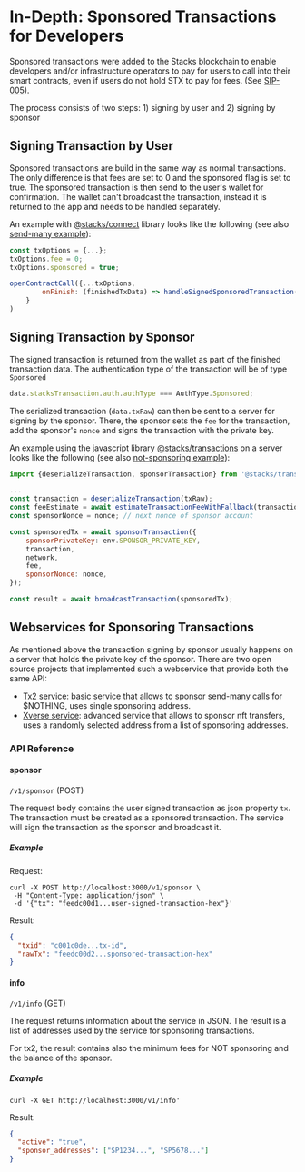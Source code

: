 # In-Depth: Sponsored Transactions for Developers

Sponsored transactions were added to the Stacks blockchain to enable developers and/or infrastructure operators to pay for users to call into their smart contracts, even if users do not hold STX to pay for fees. (See [SIP-005](https://github.com/stacksgov/sips/blob/main/sips/sip-005/sip-005-blocks-and-transactions.md#transaction-authorizations)).

The process consists of two steps: 1) signing by user and 2) signing by sponsor

## Signing Transaction by User

Sponsored transactions are build in the same way as normal transactions. The only difference is that fees are set to 0 and the sponsored flag is set to true. The sponsored transaction is then send to the user's wallet for confirmation. The wallet can't broadcast the transaction, instead it is returned to the app and needs to be handled separately.

An example with [@stacks/connect](https://docs.hiro.so/stacks/connect/packages/connect) library looks like the following (see also [send-many example](https://github.com/friedger/stacks-send-many/blob/main/src/components/SendManyInputContainer.tsx#L532)):

```js
const txOptions = {...};
txOptions.fee = 0;
txOptions.sponsored = true;

openContractCall({...txOptions,
        onFinish: (finishedTxData) => handleSignedSponsoredTransaction(finishTxData)
    }
)
```

## Signing Transaction by Sponsor

The signed transaction is returned from the wallet as part of the finished transaction data. The authentication type of the transaction will be of type `Sponsored`

```js
data.stacksTransaction.auth.authType === AuthType.Sponsored;
```

The serialized transaction (`data.txRaw`) can then be sent to a server for signing by the sponsor. There, the sponsor sets the `fee` for the transaction, add the sponsor's `nonce` and signs the transaction with the private key.

An example using the javascript library [@stacks/transactions](https://docs.hiro.so/stacks/stacks.js/packages/transactions) on a server looks like the following (see also [not-sponsoring example](https://github.com/friedger/stacks-not-sponsoring/blob/main/src/index.ts#L95)):

```js
import {deserializeTransaction, sponsorTransaction} from '@stacks/transactions';

...
const transaction = deserializeTransaction(txRaw);
const feeEstimate = await estimateTransactionFeeWithFallback(transaction, network);
const sponsorNonce = nonce; // next nonce of sponsor account

const sponsoredTx = await sponsorTransaction({
    sponsorPrivateKey: env.SPONSOR_PRIVATE_KEY,
    transaction,
    network,
    fee,
    sponsorNonce: nonce,
});

const result = await broadcastTransaction(sponsoredTx);
```

## Webservices for Sponsoring Transactions

As mentioned above the transaction signing by sponsor usually happens on a server that holds the private key of the sponsor. There are two open source projects that implemented such a webservice that provide both the same API:

- [Tx2 service](https://github.com/friedger/stacks-not-sponsoring/): basic service that allows to sponsor send-many calls for $NOTHING, uses single sponsoring address.
- [Xverse service](https://github.com/secretkeylabs/stacks-transaction-sponsor/): advanced service that allows to sponsor nft transfers, uses a randomly selected address from a list of sponsoring addresses.

### API Reference

#### sponsor

`/v1/sponsor` (POST)

The request body contains the user signed transaction as json property `tx`. The transaction must be created as a sponsored transaction. The service will sign the transaction as the sponsor and broadcast it.

##### Example

Request:

```
curl -X POST http://localhost:3000/v1/sponsor \
 -H "Content-Type: application/json" \
 -d '{"tx": "feedc00d1...user-signed-transaction-hex"}'
```

Result:

```json
{
  "txid": "c001c0de...tx-id",
  "rawTx": "feedc00d2...sponsored-transaction-hex"
}
```

#### info

`/v1/info` (GET)

The request returns information about the service in JSON. The result is a list of addresses used by the service for sponsoring transactions.

For tx2, the result contains also the minimum fees for NOT sponsoring and the balance of the sponsor.

##### Example

```
curl -X GET http://localhost:3000/v1/info'
```

Result:

```json
{
  "active": "true",
  "sponsor_addresses": ["SP1234...", "SP5678..."]
}
```
